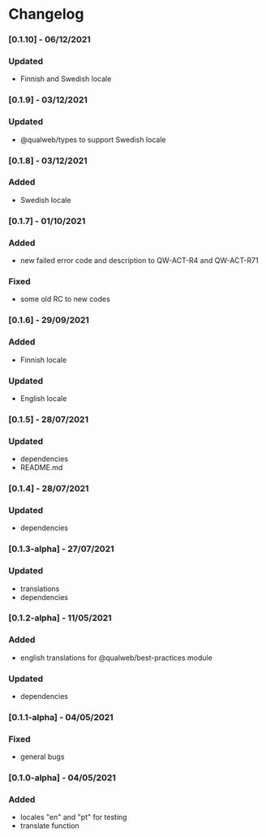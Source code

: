 # Changelog

### [0.1.10] - 06/12/2021

### Updated

- Finnish and Swedish locale

### [0.1.9] - 03/12/2021

### Updated

- @qualweb/types to support Swedish locale

### [0.1.8] - 03/12/2021

### Added

- Swedish locale

### [0.1.7] - 01/10/2021

### Added

- new failed error code and description to QW-ACT-R4 and QW-ACT-R71

### Fixed

- some old RC to new codes

### [0.1.6] - 29/09/2021

### Added

- Finnish locale

### Updated

- English locale

### [0.1.5] - 28/07/2021

### Updated

- dependencies
- README.md

### [0.1.4] - 28/07/2021

### Updated

- dependencies

### [0.1.3-alpha] - 27/07/2021

### Updated

- translations
- dependencies

### [0.1.2-alpha] - 11/05/2021

### Added

- english translations for @qualweb/best-practices module

### Updated

- dependencies

### [0.1.1-alpha] - 04/05/2021

### Fixed

- general bugs

### [0.1.0-alpha] - 04/05/2021

### Added

- locales "en" and "pt" for testing
- translate function
